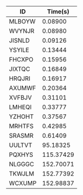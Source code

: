 |ID|Time(s)|
|-|-|
|MLBOYW|0.08900|
|WVYNJR|0.08980|
|JISNLD|0.09126|
|YSYILE|0.13444|
|FHCXPO|0.15956|
|JIXTQC|0.16849|
|HRQJRI|0.16917|
|AXUMWF|0.20364|
|XVFBJV|0.31101|
|LMHEQI|0.33777|
|YZHOHT|0.37567|
|MRHTFS|0.42985|
|SRASMR|0.61409|
|UULTVT|95.18325|
|PQXHYS|115.37429|
|NLGGGC|152.70071|
|TKWJLM|152.77392|
|WCXUMP|152.98837|
